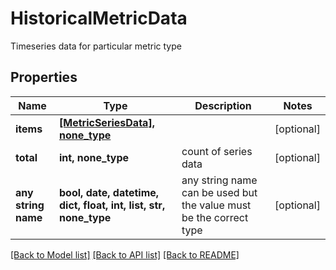 # HistoricalMetricData

Timeseries data for particular metric type

## Properties
Name | Type | Description | Notes
------------ | ------------- | ------------- | -------------
**items** | [**[MetricSeriesData], none_type**](MetricSeriesData.md) |  | [optional] 
**total** | **int, none_type** | count of series data | [optional] 
**any string name** | **bool, date, datetime, dict, float, int, list, str, none_type** | any string name can be used but the value must be the correct type | [optional]

[[Back to Model list]](../README.md#documentation-for-models) [[Back to API list]](../README.md#documentation-for-api-endpoints) [[Back to README]](../README.md)


